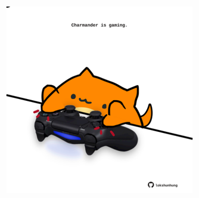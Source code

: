 <!-- built at 14/06/2025, 08:00:33 UTC -->
<p align="center">
  <img width="500" height="500" src="./ReadmeImage.svg">
</p>
